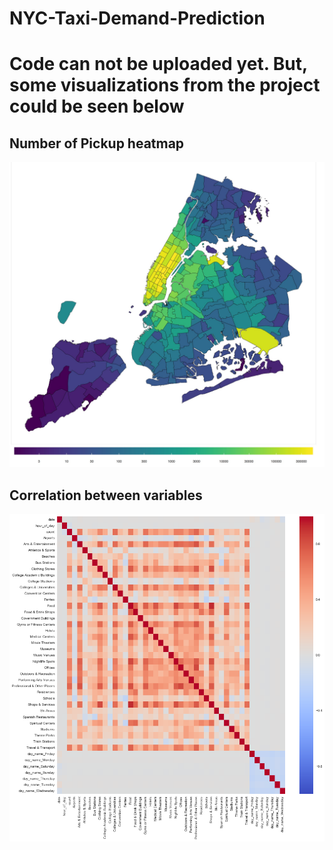 # NYC-Taxi-Demand-Prediction
# Code can not be uploaded yet. But, some visualizations from the project could be seen below

## Number of Pickup heatmap
<img src="Taxi_plot-2.jpg"/>

## Correlation between variables
<img src="correlation.png"/>
